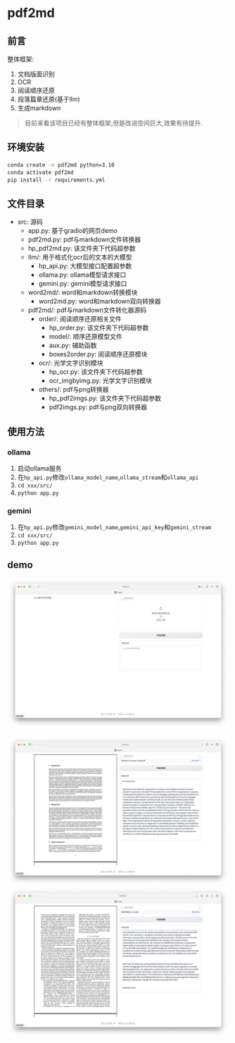 # pdf2md

## 前言

整体框架:

1. 文档版面识别
2. OCR
3. 阅读顺序还原
4. 段落篇章还原(基于llm)
5. 生成markdown

> 目前来看该项目已经有整体框架,但是改进空间巨大,效果有待提升.

## 环境安装

```bash
conda create -n pdf2md python=3.10
conda activate pdf2md
pip install -r requirements.yml
```

## 文件目录

- src: 源码
  - app.py: 基于gradio的网页demo
  - pdf2md.py: pdf与markdown文件转换器
  - hp_pdf2md.py: 该文件夹下代码超参数
  - llm/: 用于格式化ocr后的文本的大模型
    - hp_api.py: 大模型接口配置超参数
    - ollama.py: ollama模型请求接口
    - gemini.py: gemini模型请求接口
  - word2md/: word和markdown转换模块
    - word2md.py: word和markdown双向转换器
  - pdf2md/: pdf与markdown文件转化器源码
    - order/: 阅读顺序还原相关文件
      - hp_order.py: 该文件夹下代码超参数
      - model/: 顺序还原模型文件
      - aux.py: 辅助函数
      - boxes2order.py: 阅读顺序还原模块
    - ocr/: 光学文字识别模块
      - hp_ocr.py: 该文件夹下代码超参数
      - ocr_imgbyimg.py: 光学文字识别模块
    - others/: pdf与png转换器
      - hp_pdf2imgs.py: 该文件夹下代码超参数
      - pdf2imgs.py: pdf与png双向转换器

## 使用方法

### ollama

1. 启动ollama服务
2. 在`hp_api.py`修改`ollama_model_name`,`ollama_stream`和`ollama_api`
3. `cd xxx/src/`
4. `python app.py`

### gemini

1. 在`hp_api.py`修改`gemini_model_name`,`gemini_api_key`和`gemini_stream`
2. `cd xxx/src/`
3. `python app.py`

## demo

![pdf](./assess/pdf.png)

![one_col](./assess/one_col.png)
![two_col](./assess/two_col.png)
